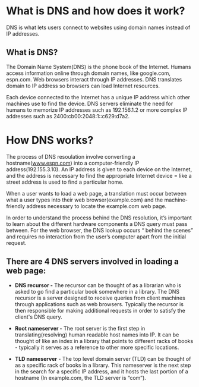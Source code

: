 # What is DNS and how does it work?



DNS is what lets users connect to websites using domain names instead of IP addresses. 



## What is DNS?

The Domain Name System(DNS) is the phone book of the Internet. Humans access information online through domain names, like google.com, espn.com. Web browsers interact through IP addresses. DNS translates domain to IP address so browsers can load Internet resources. 

Each device connected to the Internet has a unique IP address which other machines use to find the device. DNS servers eliminate the need for humans to memorize IP addresses such as 192.156.1.2 or more complex IP addresses such as 2400:cb00:2048:1::c629:d7a2.

# How DNS works?

The process of DNS resoulation involve converting a hostname(www.espn.com) into a computer-friendly IP address(192.155.3.10). An IP address is given to each device on the Internet, and the address is necessary to find the appropriate Internet device = like a street address is used to find a particular home. 

When a user wants to load a web page, a translation must occur between what a user types into their web browser(example.com) and the machine-friendly address necessary to locate the example.com web page.

In order to understand the process behind the DNS resolution, it’s important to learn about the different hardware components a DNS query must pass between. For the web browser, the DNS lookup occurs “ behind the scenes” and requires no interaction from the user’s computer apart from the initial request.



## There are 4 DNS servers involved in loading a web page:

- **DNS recursor -** The recursor can be thought of as a librarian who is asked to go find a particular book somewhere in a library. The DNS recursor is a server designed to receive queries from client machines through applications such as web browsers. Typically the recursor is then responsible for making additional requests in order to satisfy the client's DNS query. 
- **Root nameserver -** The root server is the first step in translating(resolving) human readable  host names into IP. It can be thought of like an index in a library that points to different racks of books - typically it serves as a reference to other more specific locations.

- **TLD nameserver** - The top level domain server (TLD) can be thought of as a specific rack of books in a library. This nameserver is the next step in the search for a specific IP address, and it hosts the last portion of a hostname (In example.com, the TLD server is “com”).

